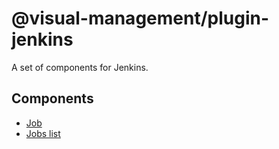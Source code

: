 # @visual-management/plugin-jenkins

A set of components for Jenkins.

## Components

* [Job](job/)
* [Jobs list](jobs-list/)
